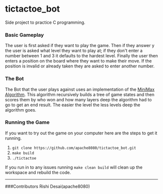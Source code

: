 # tictactoe_bot
Side project to practice C programming.

### Basic Gameplay
The user is first asked if they want to play the game. Then if they answer y the user is asked what level they want to play at; if they don't enter a number between 1 and 3 it defaults to the hardest level. Finally the user then enters a position on the board where they want to make their move. If the position is invalid or already taken they are asked to enter another number.

### The Bot
The Bot that the user plays against uses an implementation of the [MiniMax Algorithm](https://en.wikipedia.org/wiki/Minimax). This algorithm recursively builds a tree of game states and then scores them by who won and how many layers deep the algorithm had to go to get an end result. The easier the level the less levels deep the algorithm goes. 

### Running the Game
If you want to try out the game on your computer here are the steps to get it running.
1. ``` git clone https://github.com/apache8080/tictactoe_bot.git ```
2. ``` make build ```
3. ``` ./tictactoe ``` 

If you run in to any issues running ``` make clean build ``` will clean up the workspace and rebuild the code.

-----------------------
###Contributors
Rishi Desai(apache8080)
